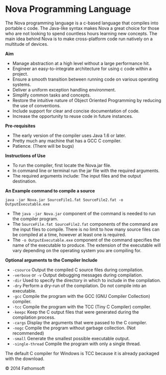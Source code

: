 Nova Programming Language
===========================

The Nova programming language is a c-based language that compiles into portable c code. The Java-like syntax makes Nova a great choice for those who are not looking to spend countless hours learning new concepts. The main idea behind Nova is to make cross-platform code run natively on a multitude of devices.



__Aim__

  * Manage abstraction at a high level without a large performance hit.
  * Engineer an easy-to-integrate architecture for using c code within a project.
  * Ensure a smooth transition between running code on various operating systems.
  * Deliver a uniform exception handling environment.
  * Simplify common tasks and concepts.
  * Restore the intuitive nature of Object Oriented Programming by reducing the use of conventions.
  * Include support for clear and concise documentation of code.
  * Increase the opportunity to reuse code in future instances.



__Pre-requisites__

  * The early version of the compiler uses Java 1.6 or later.
  * Pretty much any machine that has a GCC C compiler.
  * Patience. (There will be bugs)



__Instructions of Use__

  * To run the compiler, first locate the Nova.jar file.
  * In command line or terminal run the jar file with the required arguments.
  * The required arguments include: The input files and the output destination.



__An Example command to compile a source__

`java -jar Nova.jar SourceFile1.fat SourceFile2.fat -o OutputExecutable.exe`

  * The `java -jar Nova.jar` component of the command is needed to run the compiler program.
  * The `SourceFile.fat SourceFile2.fat` components of the command are the input files to compile. There is no limit to how many source files can be compiled at a time, however at least one is required.
  * The `-o OutputExecutable.exe` component of the command specifies the name of the executable to produce. The extension of the executable will vary depending on the operating system you are compiling for.



__Optional arguments to the Compiler Include__

  * `-csource` Output the compiled C source files during compilation.
  * `-verbose` or `-v` Output debugging messages during compilation.
  * `-dir` Used to specify the directory in which to include in the compilation.
  * `-dry` Perform a dry-run of the compilation. Do not compile into an executable.
  * `-gcc` Compile the program with the GCC (GNU Compiler Collection) compiler.
  * `-tcc` Compile the program with the TCC (Tiny C Compiler) compiler.
  * `-keepc` Keep the C output files that were generated during the compilation process.
  * `-cargs` Display the arguments that were passed to the C compiler.
  * `-nogc` Compile the program without garbage collection. (Not recommended)
  * `-small` Generate the smallest possible executable output.
  * `-single-thread` Compile the program with only a single thread.

The default C compiler for Windows is TCC because it is already packaged with the download.



© 2014 Fathomsoft
